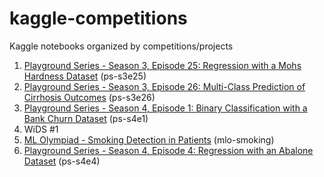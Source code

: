 # kaggle-competitions
Kaggle notebooks organized by competitions/projects

1. [Playground Series - Season 3, Episode 25: Regression with a Mohs Hardness Dataset](https://www.kaggle.com/competitions/playground-series-s3e25) (ps-s3e25)
2. [Playground Series - Season 3, Episode 26: Multi-Class Prediction of Cirrhosis Outcomes](https://www.kaggle.com/competitions/playground-series-s3e26) (ps-s3e26)
3. [Playground Series - Season 4, Episode 1: Binary Classification with a Bank Churn Dataset](https://www.kaggle.com/competitions/playground-series-s4e1) (ps-s4e1)
4. WiDS #1
5. [ML Olympiad - Smoking Detection in Patients](https://www.kaggle.com/competitions/ml-olympiad-smoking) (mlo-smoking)
6. [Playground Series - Season 4, Episode 4: Regression with an Abalone Dataset](https://www.kaggle.com/competitions/playground-series-s4e4) (ps-s4e4)
